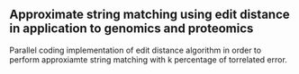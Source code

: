 ## Approximate string matching using edit distance in application to genomics and proteomics

Parallel coding implementation of edit distance algorithm in order to perform approxiamte string matching with k percentage of torrelated error.

